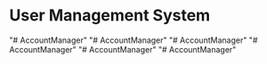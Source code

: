# User Management System
"# AccountManager" 
"# AccountManager" 
"# AccountManager" 
"# AccountManager" 
"# AccountManager" 
"# AccountManager" 
